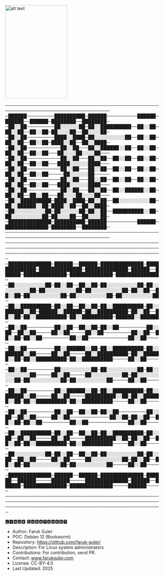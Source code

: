 <img src="https://cdn.britannica.com/99/124299-050-4B4D509F/Linus-Torvalds-2012.jpg" alt="alt text" width="200" height="300">

────────────────────────────────────────────────────────────────────────────────────
─██████─────────██████████─██████──────────██████─██████──██████─████████──████████─
─██░░██─────────██░░░░░░██─██░░██████████──██░░██─██░░██──██░░██─██░░░░██──██░░░░██─
─██░░██─────────████░░████─██░░░░░░░░░░██──██░░██─██░░██──██░░██─████░░██──██░░████─
─██░░██───────────██░░██───██░░██████░░██──██░░██─██░░██──██░░██───██░░░░██░░░░██───
─██░░██───────────██░░██───██░░██──██░░██──██░░██─██░░██──██░░██───████░░░░░░████───
─██░░██───────────██░░██───██░░██──██░░██──██░░██─██░░██──██░░██─────██░░░░░░██─────
─██░░██───────────██░░██───██░░██──██░░██──██░░██─██░░██──██░░██───████░░░░░░████───
─██░░██───────────██░░██───██░░██──██░░██████░░██─██░░██──██░░██───██░░░░██░░░░██───
─██░░██████████─████░░████─██░░██──██░░░░░░░░░░██─██░░██████░░██─████░░██──██░░████─
─██░░░░░░░░░░██─██░░░░░░██─██░░██──██████████░░██─██░░░░░░░░░░██─██░░░░██──██░░░░██─
─██████████████─██████████─██████──────────██████─██████████████─████████──████████─
────────────────────────────────────────────────────────────────────────────────────
───────────────────────────────────────────────────────────────────────────────────────────────────────────────────────────────────────────────────────
─██████████████─██████──██████─██████████████─██████████████─██████████████─██████████████─██████──██████─██████████████─██████████████─██████████████─
─██░░░░░░░░░░██─██░░██──██░░██─██░░░░░░░░░░██─██░░░░░░░░░░██─██░░░░░░░░░░██─██░░░░░░░░░░██─██░░██──██░░██─██░░░░░░░░░░██─██░░░░░░░░░░██─██░░░░░░░░░░██─
─██░░██████████─██░░██──██░░██─██░░██████████─██░░██████░░██─██████░░██████─██░░██████████─██░░██──██░░██─██░░██████████─██░░██████████─██████░░██████─
─██░░██─────────██░░██──██░░██─██░░██─────────██░░██──██░░██─────██░░██─────██░░██─────────██░░██──██░░██─██░░██─────────██░░██─────────────██░░██─────
─██░░██─────────██░░██████░░██─██░░██████████─██░░██████░░██─────██░░██─────██░░██████████─██░░██████░░██─██░░██████████─██░░██████████─────██░░██─────
─██░░██─────────██░░░░░░░░░░██─██░░░░░░░░░░██─██░░░░░░░░░░██─────██░░██─────██░░░░░░░░░░██─██░░░░░░░░░░██─██░░░░░░░░░░██─██░░░░░░░░░░██─────██░░██─────
─██░░██─────────██░░██████░░██─██░░██████████─██░░██████░░██─────██░░██─────██████████░░██─██░░██████░░██─██░░██████████─██░░██████████─────██░░██─────
─██░░██─────────██░░██──██░░██─██░░██─────────██░░██──██░░██─────██░░██─────────────██░░██─██░░██──██░░██─██░░██─────────██░░██─────────────██░░██─────
─██░░██████████─██░░██──██░░██─██░░██████████─██░░██──██░░██─────██░░██─────██████████░░██─██░░██──██░░██─██░░██████████─██░░██████████─────██░░██─────
─██░░░░░░░░░░██─██░░██──██░░██─██░░░░░░░░░░██─██░░██──██░░██─────██░░██─────██░░░░░░░░░░██─██░░██──██░░██─██░░░░░░░░░░██─██░░░░░░░░░░██─────██░░██─────
─██████████████─██████──██████─██████████████─██████──██████─────██████─────██████████████─██████──██████─██████████████─██████████████─────██████─────
───────────────────────────────────────────────────────────────────────────────────────────────────────────────────────────────────────────────────────

🅻🅸🅽🆄🆇 🅲🅷🅴🅰🆃🆂🅷🅴🅴🆃
- Author: Faruk Guler
- POC: Debian 12 (Bookworm)
- Repository: https://github.com/faruk-guler/
- Description: For Linux system administrators
- Contributions: For contribution, send PR.
- Contact: www.farukguler.com
- License: CC-BY-4.0
- Last Updated: 2025
